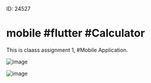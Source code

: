 ID: 24527
# mobile  #flutter  #Calculator
This is claass assignment 1, #Mobile Application.

![image](https://github.com/Deodate/mobile/assets/13644752/598aac8f-0598-4803-b1a0-c299465c94e3)

![image](https://github.com/Deodate/mobile/assets/13644752/1de95f6b-f553-4720-a0b0-e612d54e0b9d)

